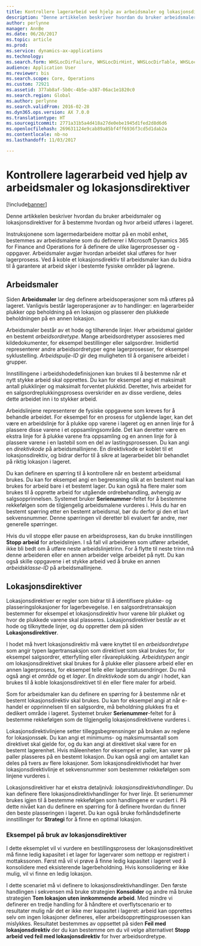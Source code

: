 ```yaml
---
title: Kontrollere lagerarbeid ved hjelp av arbeidsmaler og lokasjonsdirektiver
description: "Denne artikkelen beskriver hvordan du bruker arbeidsmaler og lokasjonsdirektiver for å bestemme hvordan og hvor arbeid utføres i lageret."
author: perlynne
manager: AnnBe
ms.date: 06/20/2017
ms.topic: article
ms.prod: 
ms.service: dynamics-ax-applications
ms.technology: 
ms.search.form: WHSLocDirFailure, WHSLocDirHint, WHSLocDirTable, WHSLocDirTableUOM, WHSRFMenuItem, WHSWork, WHSWorkClass, WHSWorkPool, WHSWorkTemplateTable
audience: Application User
ms.reviewer: bis
ms.search.scope: Core, Operations
ms.custom: 72921
ms.assetid: 377ab8af-5b0c-4b5e-a387-06ac1e1820c0
ms.search.region: Global
ms.author: perlynne
ms.search.validFrom: 2016-02-28
ms.dyn365.ops.version: AX 7.0.0
ms.translationtype: HT
ms.sourcegitcommit: 2771a31b5a4d418a27de0ebe1945d1fed2d8d6d6
ms.openlocfilehash: 269631124e9cab89a85bf4ff6936f3cd5d1dab2a
ms.contentlocale: nb-no
ms.lasthandoff: 11/03/2017

---
```


# <a name="control-warehouse-work-by-using-work-templates-and-location-directives"></a>Kontrollere lagerarbeid ved hjelp av arbeidsmaler og lokasjonsdirektiver

[!include[banner](../includes/banner.md)]


Denne artikkelen beskriver hvordan du bruker arbeidsmaler og lokasjonsdirektiver for å bestemme hvordan og hvor arbeid utføres i lageret.

Instruksjonene som lagermedarbeidere mottar på en mobil enhet, bestemmes av arbeidsmalene som du definerer i Microsoft Dynamics 365 for Finance and Operations for å definere de ulike lagerprosesser og -oppgaver. Arbeidsmaler avgjør hvordan arbeidet skal utføres for hver lagerprosess. Ved å koble et lokasjonsdirektiv til arbeidsmaler kan du bidra til å garantere at arbeid skjer i bestemte fysiske områder på lagrene.

## <a name="work-templates"></a>Arbeidsmaler
Siden **Arbeidsmaler** lar deg definere arbeidsoperasjoner som må utføres på lageret. Vanligvis består lageroperasjoner av to handlinger: en lagerarbeider plukker opp beholdning på en lokasjon og plasserer den plukkede beholdningen på en annen lokasjon. 

Arbeidsmaler består av et hode og tilhørende linjer. Hver arbeidsmal gjelder en bestemt *arbeidsordretype*. Mange arbeidsordretyper assosieres med kildedokumenter, for eksempel bestillinger eller salgsordrer. Imidlertid representerer andre arbeidsordretyper egne lagerprosesser, for eksempel syklustelling. *Arbeidspulje-ID* gir deg muligheten til å organisere arbeidet i grupper. 

Innstillingene i arbeidshodedefinisjonen kan brukes til å bestemme når et nytt stykke arbeid skal opprettes. Du kan for eksempel angi et maksimalt antall plukklinjer og maksimalt forventet plukktid. Deretter, hvis arbeidet for en salgsordreplukkingsprosess overskrider en av disse verdiene, deles dette arbeidet inn i to stykker arbeid. 

Arbeidslinjene representerer de fysiske oppgavene som kreves for å behandle arbeidet. For eksempel for en prosess for utgående lager, kan det være en arbeidslinje for å plukke opp varene i lageret og en annen linje for å plassere disse varene i et oppsamlingsområde. Det kan deretter være en ekstra linje for å plukke varene fra oppsamling og en annen linje for å plassere varene i en lastebil som en del av lastingsprosessen. Du kan angi en *direktivkode* på arbeidsmallinjene. En direktivkode er koblet til et lokasjonsdirektiv, og bidrar derfor til å sikre at lagerarbeidet blir behandlet på riktig lokasjon i lageret. 

Du kan definere en spørring til å kontrollere når en bestemt arbeidsmal brukes. Du kan for eksempel angi en begrensning slik at en bestemt mal kan brukes for arbeid bare i et bestemt lager. Du kan også ha flere maler som brukes til å opprette arbeid for utgående ordrebehandling, avhengig av salgsopprinnelsen. Systemet bruker **Serienummer**-feltet for å bestemme rekkefølgen som de tilgjengelig arbeidsmalene vurderes i. Hvis du har en bestemt spørring etter en bestemt arbeidsmal, bør du derfor gi den et lavt sekvensnummer. Denne spørringen vil deretter bli evaluert før andre, mer generelle spørringer. 

Hvis du vil stoppe eller pause en arbeidsprosess, kan du bruke innstillingen **Stopp arbeid** for arbeidslinjen. I så fall vil arbeideren som utfører arbeidet, ikke bli bedt om å utføre neste arbeidslinjetrinn. For å flytte til neste trinn må denne arbeideren eller en annen arbeider velge arbeidet på nytt. Du kan også skille oppgavene i et stykke arbeid ved å bruke en annen *arbeidsklasse-ID* på arbeidsmallinjene.

## <a name="location-directives"></a>Lokasjonsdirektiver
Lokasjonsdirektiver er regler som bidrar til å identifisere plukke- og plasseringslokasjoner for lagerbevegelse. I en salgsordretransaksjon bestemmer for eksempel et lokasjonsdirektiv hvor varene blir plukket og hvor de plukkede varene skal plasseres. Lokasjonsdirektiver består av et hode og tilknyttede linjer, og du oppretter dem på siden **Lokasjonsdirektiver**. 

I hodet må hvert lokasjonsdirektiv må være knyttet til en *arbeidsordretype* som angir typen lagertransaksjon som direktivet som skal brukes for, for eksempel salgsordrer, etterfylling eller råvareplukking. *Arbeidstypen* angir om lokasjonsdirektivet skal brukes for å plukke eller plassere arbeid eller en annen lagerprosess, for eksempel telle eller lagerstatusendringer. Du må også angi et *område* og et *lager*. En *direktivkode* som du angir i hodet, kan brukes til å koble lokasjonsdirektivet til én eller flere maler for arbeid. 

Som for arbeidsmaler kan du definere en spørring for å bestemme når et bestemt lokasjonsdirektiv skal brukes. Du kan for eksempel angi at når e-handel er opprinnelsen til en salgsordre, må beholdning plukkes fra et dedikert område i lageret. Systemet bruker **Serienummer**-feltet for å bestemme rekkefølgen som de tilgjengelig lokasjonsdirektivene vurderes i. 

Lokasjonsdirektivlinjene setter tilleggsbegrensninger på bruken av reglene for lokasjonssøk. Du kan angi et minimums- og maksimumsantall som direktivet skal gjelde for, og du kan angi at direktivet skal være for en bestemt lagerenhet. Hvis måleenheten for eksempel er paller, kan varer på paller plasseres på en bestemt lokasjon. Du kan også angi om antallet kan deles på tvers av flere lokasjoner. Som lokasjonsdirektivhodet har hver lokasjonsdirektivlinje et sekvensnummer som bestemmer rekkefølgen som linjene vurderes i. 

Lokasjonsdirektiver har et ekstra detaljnivå: *lokasjonsdirektivhandlinger*. Du kan definere flere lokasjonsdirektivhandlinger for hver linje. Et serienummer brukes igjen til å bestemme rekkefølgen som handlingene er vurdert i. På dette nivået kan du definere en spørring for å definere hvordan du finner den beste plasseringen i lageret. Du kan også bruke forhåndsdefinerte innstillinger for **Strategi** for å finne en optimal lokasjon.

### <a name="example-of-the-use-of-location-directives"></a>Eksempel på bruk av lokasjonsdirektiver

I dette eksemplet vil vi vurdere en bestillingsprosess der lokasjonsdirektivet må finne ledig kapasitet i et lager for lagervarer som nettopp er registrert i mottakssonen. Først må vil vi prøve å finne ledig kapasitet i lageret ved å konsolidere med eksisterende lagerbeholdning. Hvis konsolidering er ikke mulig, vil vi finne en ledig lokasjon. 

I dette scenariet må vi definere to lokasjonsdirektivhandlinger. Den første handlingen i sekvensen må bruke strategien **Konsolider** og andre må bruke strategien **Tom lokasjon uten innkommende arbeid**. Med mindre vi definerer en tredje handling for å håndtere et overflytscenario er to resultater mulig når det er ikke mer kapasitet i lageret: arbeid kan opprettes selv om ingen lokasjoner defineres, eller arbeidsopprettingsprosessen kan mislykkes. Resultatet bestemmes av oppsettet på siden **Feil med lokasjonsdirektiv** der du kan bestemme om du vil velge alternativet **Stopp arbeid ved feil med lokasjonsdirektiv** for hver arbeidsordretype.




